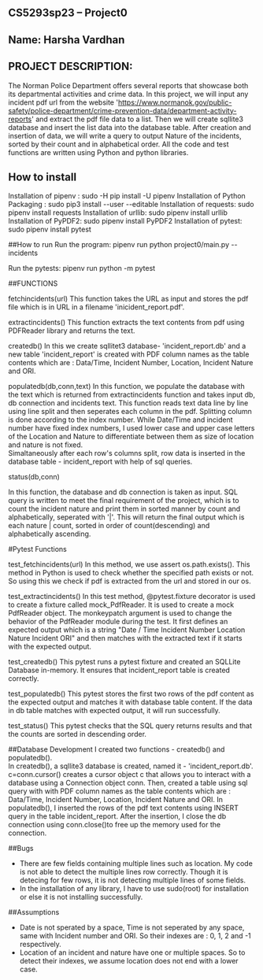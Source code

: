 ## CS5293sp23 – Project0

## Name: Harsha Vardhan

## PROJECT DESCRIPTION:
The Norman Police Department offers several reports that showcase both its departmental activities and crime data. In this project, we will input any incident pdf url from the website 'https://www.normanok.gov/public-safety/police-department/crime-prevention-data/department-activity-reports' and extract the pdf file data to a list. Then we will create sqllite3 database and insert the list data into the database table. After creation and insertion of data, we will write a query to output Nature of the incidents, sorted by their count and in alphabetical order. All the code and test functions are written using Python and python libraries. 

## How to install
Installation of pipenv : sudo -H pip install -U pipenv 
Installation of Python Packaging : sudo pip3 install --user --editable
Installation of requests: sudo pipenv install requests
Installation of urllib: sudo pipenv install urllib
Installation of PyPDF2: sudo pipenv install PyPDF2
Installation of pytest: sudo pipenv install pytest

##How to run
Run the program:
pipenv run python project0/main.py --incidents <url>

Run the pytests: 
pipenv run python -m pytest

##FUNCTIONS

fetchincidents(url)
This function takes the URL as input and stores the pdf file which is in URL in a filename 'inicident_report.pdf'.


extractincidents()
This function extracts the text contents from pdf using PDFReader library and returns the text.


createdb()
In this we create sqllitet3 database- 'incident_report.db' and a new table 'incident_report'  is created with PDF column names as the table contents which are : Data/Time, Incident Number, Location, Incident Nature and ORI.


populatedb(db,conn,text)
In this function, we populate the database with the text which is returned from extractincidents function and takes input db, db connection and incidents text. 
This function reads text data line by line using line split  and then seperates each column in the pdf. Splitting column is done according to the index number. While Date/Time and incident number have fixed index numbers, I used lower case and upper case letters of the Location and Nature to differentiate between them as size of location and nature is not fixed.   
Simaltaneously after each row's columns split, row data is inserted in the database table - incident_report with help of sql queries.


status(db,conn)

In this function, the database and db connection is taken as input. SQL query is written to meet the final requirement of the project, which is to count the incident nature and print them in sorted manner by count and alphabetically, seperated with '|'.
This will return the final output which is each nature | count, sorted in order of count(descending) and alphabetically ascending.

#Pytest Functions

test_fetchincidents(url)
In this method, we use assert os.path.exists(). This method in Python is used to check whether the specified path exists or not. So using this we check if pdf is extracted from the url and stored in our os. 

test_extractincidents()
In this test method, @pytest.fixture decorator is used to create a fixture called mock_PdfReader. It is used to create a mock PdfReader object. The monkeypatch argument is used to change the behavior of the PdfReader module during the test. It first defines an expected output which is a string "Date / Time Incident Number Location Nature Incident ORI" and then matches with the extracted text if it starts with the expected output.

test_createdb()
This pytest runs a pytest fixture and created an SQLLite Database in-memory. It ensures that incident_report table is created correctly.

test_populatedb()
This pytest stores the first two rows of the pdf content as the expected output and matches it with database table content. If the data in db table matches with expected output, it will run successfully.


test_status()
This pytest checks that the SQL query returns results and that the counts are sorted in descending order.

##Database Development
I created two functions - createdb() and populatedb().  
In createdb(), a  sqllite3 database is created, named it - 'incident_report.db'. c=conn.cursor() creates a cursor object c that allows you to interact with a database using a Connection object conn. Then, created a table using sql query with with PDF column names as the table contents which are : Data/Time, Incident Number, Location, Incident Nature and ORI.
In populatedb(), I inserted the rows of the pdf text contents using INSERT query in the table incident_report. After the insertion, I close the db connection using conn.close()to free up the memory used for the connection.

##Bugs

- There are few fields containing multiple lines such as location. My code is not able to detect the multiple lines row correctly. Though it is detecing for few rows, it is not detecting multiple lines of some fields.
- In the installation of any library, I have to use sudo(root) for installation or else it is not installing successfully. 

##Assumptions

- Date is not sperated by a space, Time is not seperated by any space, same with Incident number and  ORI. So their indexes are  :  0, 1, 2 and -1 respectively.
- Location of an incident and nature have one or multiple spaces. So to detect their indexes, we assume location  does not end with a lower case. 
